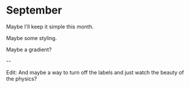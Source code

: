 # September

Maybe I'll keep it simple this month.

Maybe some styling.

Maybe a gradient?

--

Edit: And maybe a way to turn off the labels and just watch the beauty of the physics?
